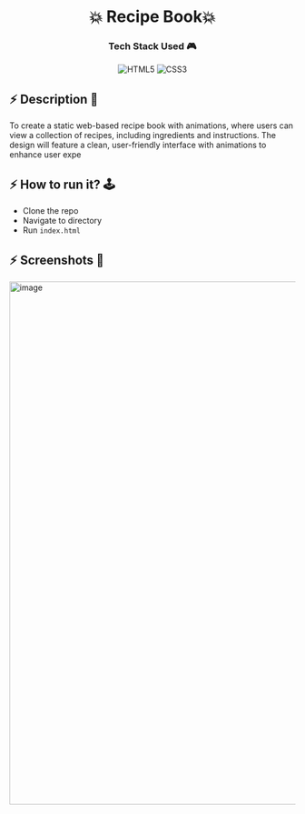 <h1 align='center'><b>💥 Recipe Book💥</b></h1>

<!-- -------------------------------------------------------------------------------------------------------------- -->

<h3 align='center'>Tech Stack Used 🎮</h3>
<!-- enlist all the technologies used to create this project from them (Remove comment using 'ctrl+z' or 'command+z') -->

<div align='center'>

  ![HTML5](https://img.shields.io/badge/html5-%23E34F26.svg?style=for-the-badge&logo=html5&logoColor=white)
  ![CSS3](https://img.shields.io/badge/css3-%231572B6.svg?style=for-the-badge&logo=css3&logoColor=white)
</div>

<!-- -------------------------------------------------------------------------------------------------------------- -->

## :zap: Description 📃

<div>
  <!-- <p>Add Description of the project</p> -->
    <p>To create a static web-based recipe book with animations, where users can view a collection of recipes, including ingredients and instructions. The design will feature a clean, user-friendly interface with animations to enhance user expe</p>
</div>


<!-- -------------------------------------------------------------------------------------------------------------- -->

## :zap: How to run it? 🕹️

<!-- Add steps how to run this project -->

- Clone the repo
- Navigate to directory
- Run `index.html`

<!-- -------------------------------------------------------------------------------------------------------------- -->

## :zap: Screenshots 📸
<!-- add the screenshot of the project (Mandatory) -->


<img width="920" alt="image" src="https://github.com/user-attachments/assets/0cb55745-4bda-49f1-99b3-3f00875097a6">



<!-- -------------------------------------------------------------------------------------------------------------- -->
